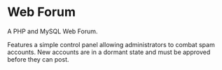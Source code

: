 Web Forum
=============================
A PHP and MySQL Web Forum.  

Features a simple control panel allowing administrators to combat spam accounts.  New accounts are in a dormant state and must be approved before they can post.
